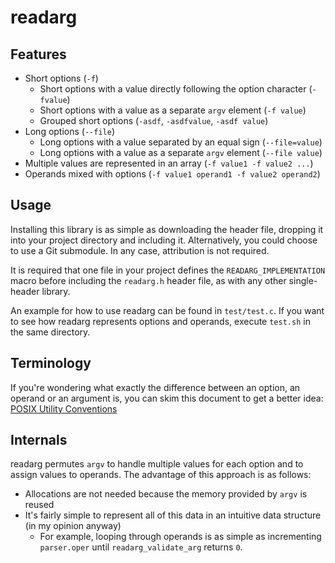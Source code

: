 # readarg

## Features

* Short options (`-f`)
  * Short options with a value directly following the option character
    (`-fvalue`)
  * Short options with a value as a separate `argv` element (`-f value`)
  * Grouped short options (`-asdf`, `-asdfvalue`, `-asdf value`)
* Long options (`--file`)
  * Long options with a value separated by an equal sign (`--file=value`)
  * Long options with a value as a separate `argv` element (`--file value`)
* Multiple values are represented in an array (`-f value1 -f value2 ...`)
* Operands mixed with options (`-f value1 operand1 -f value2 operand2`)

## Usage

Installing this library is as simple as downloading the header file, dropping
it into your project directory and including it. Alternatively, you could choose
to use a Git submodule. In any case, attribution is not required.

It is required that one file in your project defines the
`READARG_IMPLEMENTATION` macro before including the `readarg.h` header file,
as with any other single-header library.

An example for how to use readarg can be found in `test/test.c`. If you want to
see how readarg represents options and operands, execute `test.sh` in the same
directory.

## Terminology

If you're wondering what exactly the difference between an option, an operand or
an argument is, you can skim this document to get a better idea:
[POSIX Utility Conventions](https://pubs.opengroup.org/onlinepubs/9699919799/basedefs/V1_chap12.html)

## Internals

readarg permutes `argv` to handle multiple values for each option and to assign
values to operands. The advantage of this approach is as follows:

* Allocations are not needed because the memory provided by `argv` is reused
* It's fairly simple to represent all of this data in an intuitive data
  structure (in my opinion anyway)
  * For example, looping through operands is as simple as incrementing
    `parser.oper` until `readarg_validate_arg` returns `0`.
